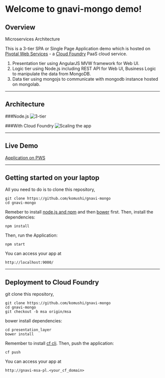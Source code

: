 Welcome to gnavi-mongo demo!
===================

Overview
-------------
Microservices Architecture

This is a 3-tier SPA or Single Page Application demo which is hosted on [Pivotal Web Services](https://run.pivotal.io/) - a [Cloud Foundry](http://www.cloudfoundry.org/) PaaS cloud service.

 1. Presentation tier using AngularJS MVW framework for Web UI.
 2. Logic tier using Node.js including REST API for Web UI, Business Logic to manipulate the data from MongoDB.
 3. Data tier using mongojs to communicate with mongodb instance hosted on mongolab.

----------
Architecture
-------------
###Node.js
![3-tier](https://raw.githubusercontent.com/komushi/gnavi-mongo/master/images/architecture.png)

###With Cloud Foundry
![Scaling the app](https://raw.githubusercontent.com/komushi/gnavi-mongo/master/images/cf.png)

----------
Live Demo
-------------
[Application on PWS](http://gnavi-mongo.cfapps.io/)


----------
Getting started on your laptop
-------------

All you need to do is to clone this repository,
```
git clone https://github.com/komushi/gnavi-mongo
cd gnavi-mongo
```

Remeber to install [node.js and npm](http://nodejs.org/) and then [bower](http://bower.io/) first.
Then, install the dependencies:
```
npm install
```

Then, run the Application:
```
npm start
```

You can access your app at 
```
http://localhost:9000/
```
----------
Deployment to Cloud Foundry
-------------
git clone this repository,
```
git clone https://github.com/komushi/gnavi-mongo
cd gnavi-mongo
git checkout -b msa origin/msa
```

bower install dependencies:
```
cd presentation_layer
bower install
```

Remember to install [cf cli](https://github.com/cloudfoundry/cli/releases).
Then, push the application:
```
cf push
```

You can access your app at 
```
http://gnavi-msa-pl.<your_cf_domain>
```
